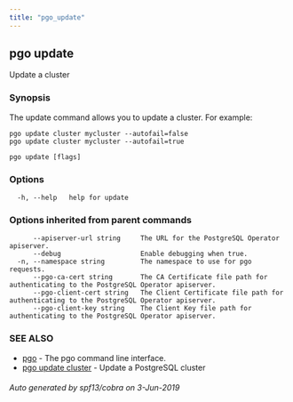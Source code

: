 ```yaml
---
title: "pgo_update"
---
```

## pgo update

Update a cluster

### Synopsis

The update command allows you to update a cluster. For example:

	pgo update cluster mycluster --autofail=false
	pgo update cluster mycluster --autofail=true

```
pgo update [flags]
```

### Options

```
  -h, --help   help for update
```

### Options inherited from parent commands

```
      --apiserver-url string     The URL for the PostgreSQL Operator apiserver.
      --debug                    Enable debugging when true.
  -n, --namespace string         The namespace to use for pgo requests.
      --pgo-ca-cert string       The CA Certificate file path for authenticating to the PostgreSQL Operator apiserver.
      --pgo-client-cert string   The Client Certificate file path for authenticating to the PostgreSQL Operator apiserver.
      --pgo-client-key string    The Client Key file path for authenticating to the PostgreSQL Operator apiserver.
```

### SEE ALSO

* [pgo](/operatorcli/cli/pgo/)	 - The pgo command line interface.
* [pgo update cluster](/operatorcli/cli/pgo_update_cluster/)	 - Update a PostgreSQL cluster

###### Auto generated by spf13/cobra on 3-Jun-2019

